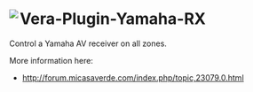 # <img align="left" src="https://a-lurker.github.io/icons/Yamaha_RX_50_50.png"> Vera-Plugin-Yamaha-RX

Control a Yamaha AV receiver on all zones.

More information here:
- http://forum.micasaverde.com/index.php/topic,23079.0.html
